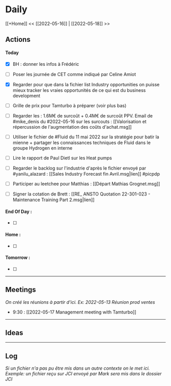# Daily
[[+Home]]
<< [[2022-05-16]] | [[2022-05-18]] >>

## Actions
#### Today
- [x] BH : donner les infos à Frédéric
- [ ] Poser les journée de CET comme indiqué par Celine Amiot
- [x] Regarder pour que dans la fichier list Industry opportunities on puisse mieux tracker les vraies opportunités de ce qui est du business development
- [ ] Grille de prix pour Tamturbo à préparer (voir plus bas)
- [ ] Regarder les : 1.6M€ de surcoût + 0.4M€ de surcoût PPV. Email de #mike_denis du #2022-05-16 sur les surcouts : [[Valorisation et répercussion de l'augmentation des coûts d'achat.msg]]

- [ ] Utiliser le fichier de #Fluid du 11 mai 2022 sur la stratégie pour batir la mienne + partager les connaissances techniques de Fluid dans le groupe Hydrogen en interne
- [ ] Lire le rapport de Paul Dietl sur les Heat pumps
- [ ] Regarder le backlog sur l'industrie d'après le fichier envoyé par #yanilu_alazard : [[Sales Industry Forecast                      fin Avril.msg|lien]] #picpdp 
- [ ] Participer au leetchee pour Matthias : [[Départ Mathias Grognet.msg]]
- [ ] Signer la cotation de Brett : [[RE_ ANSTO Quotation 22-301-023 - Maintenance Training Part 2.msg|lien]]

#### End Of Day :
- [ ] 

#### Home :
- [ ] 

#### Tomorrow :
- [ ] 
---
## Meetings
*On créé les réunions à partir d'ici. Ex: 2022-05-13 Réunion prod ventes*
- 9:30 : [[2022-05-17 Management meeting with Tamturbo]]


---
## Ideas

---
## Log
*Si un fichier n'a pas pu être mis dans un autre contexte on le met ici. Exemple: un fichier reçu sur JCI envoyé par Mark sera mis dans le dossier JCI*

